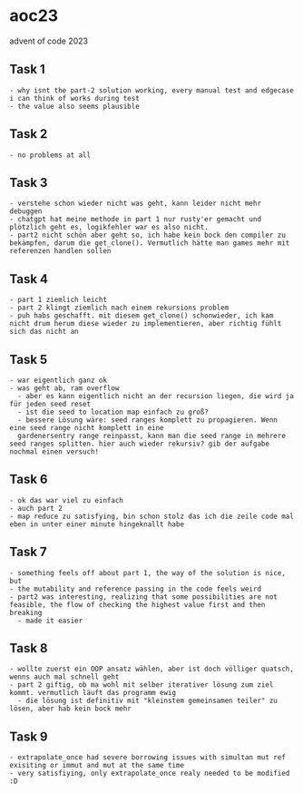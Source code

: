 # aoc23
advent of code 2023

## Task 1
    - why isnt the part-2 solution working, every manual test and edgecase i can think of works during test
    - the value also seems plausible
## Task 2
    - no problems at all
## Task 3
    - verstehe schon wieder nicht was geht, kann leider nicht mehr debuggen
    - chatgpt hat meine methode in part 1 nur rusty'er gemacht und plötzlich geht es, logikfehler war es also nicht.
    - part2 nicht schön aber geht so, ich habe kein bock den compiler zu bekämpfen, darum die get_clone(). Vermutlich hätte man games mehr mit referenzen handlen sollen
## Task 4
    - part 1 ziemlich leicht
    - part 2 klingt ziemlich nach einem rekursions problem
    - puh habs geschafft. mit diesem get_clone() schonwieder, ich kam nicht drum herum diese wieder zu implementieren, aber richtig fühlt sich das nicht an
## Task 5
    - war eigentlich ganz ok
    - was geht ab, ram overflow
      - aber es kann eigentlich nicht an der recursion liegen, die wird ja für jeden seed reset
      - ist die seed to location map einfach zu groß?
      - bessere Lösung wäre: seed ranges komplett zu propagieren. Wenn eine seed range nicht komplett in eine
      gardenersentry range reinpasst, kann man die seed range in mehrere seed ranges splitten. hier auch wieder rekursiv? gib der aufgabe nochmal einen versuch!
## Task 6
    - ok das war viel zu einfach
    - auch part 2
    - map reduce zu satisfying, bin schon stolz das ich die zeile code mal eben in unter einer minute hingeknallt habe
## Task 7
    - something feels off about part 1, the way of the solution is nice, but
    - the mutability and reference passing in the code feels weird
    - part2 was interesting, realizing that some possibilities are not feasible, the flow of checking the highest value first and then breaking
      - made it easier
## Task 8
    - wollte zuerst ein OOP ansatz wählen, aber ist doch völliger quatsch, wenns auch mal schnell geht
    - part 2 giftig, ob ma wohl mit selber iterativer lösung zum ziel kommt. vermutlich läuft das programm ewig
      - die lösung ist definitiv mit "kleinstem gemeinsamen teiler" zu lösen, aber hab kein bock mehr
## Task 9
    - extrapolate_once had severe borrowing issues with simultan mut ref exisiting or immut and mut at the same time
    - very satisfiying, only extrapolate_once realy needed to be modified :D